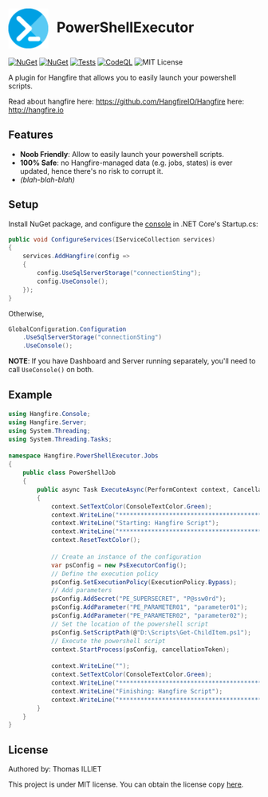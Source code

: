 # <img align="center" style="height:80px;margin-right:10px" src="https://raw.githubusercontent.com/thomas-illiet/Hangfire.PowerShellExecutor/main/Assets/Icon.png"/> PowerShellExecutor

[![NuGet](https://img.shields.io/nuget/vpre/Hangfire.PowerShellExecutor)](https://www.nuget.org/packages/Hangfire.PowerShellExecutor/)
[![NuGet](https://img.shields.io/nuget/dt/Hangfire.PowerShellExecutor)](https://www.nuget.org/packages/Hangfire.PowerShellExecutor/)
[![Tests](https://github.com/thomas-illiet/Hangfire.PowerShellExecutor/actions/workflows/build-and-test.yml/badge.svg)](https://github.com/thomas-illiet/Hangfire.PowerShellExecutor/actions/workflows/build-and-test.yml)
[![CodeQL](https://github.com/thomas-illiet/Hangfire.PowerShellExecutor/actions/workflows/codeql-analysis.yml/badge.svg)](https://github.com/thomas-illiet/Hangfire.PowerShellExecutor/actions/workflows/codeql-analysis.yml)
![MIT License](https://img.shields.io/badge/license-MIT-orange.svg)

A plugin for Hangfire that allows you to easily launch your powershell scripts.

Read about hangfire here: <https://github.com/HangfireIO/Hangfire> here: <http://hangfire.io>

## Features

* **Noob Friendly**: Allow to easily launch your powershell scripts.
* **100% Safe**: no Hangfire-managed data (e.g. jobs, states) is ever updated, hence there's no risk to corrupt it.
* *(blah-blah-blah)*

## Setup

Install NuGet package, and configure the [console](https://github.com/pieceofsummer/Hangfire.Console) in .NET Core's Startup.cs:

```c#
public void ConfigureServices(IServiceCollection services)
{
    services.AddHangfire(config =>
    {
        config.UseSqlServerStorage("connectionSting");
        config.UseConsole();
    });
}
```

Otherwise,

```c#
GlobalConfiguration.Configuration
    .UseSqlServerStorage("connectionSting")
    .UseConsole();
```

**NOTE**: If you have Dashboard and Server running separately, 
you'll need to call `UseConsole()` on both.

## Example

```C#
using Hangfire.Console;
using Hangfire.Server;
using System.Threading;
using System.Threading.Tasks;

namespace Hangfire.PowerShellExecutor.Jobs
{
    public class PowerShellJob
    {
        public async Task ExecuteAsync(PerformContext context, CancellationToken cancellationToken)
        {
            context.SetTextColor(ConsoleTextColor.Green);
            context.WriteLine("*****************************************************************");
            context.WriteLine("Starting: Hangfire Script");
            context.WriteLine("*****************************************************************");
            context.ResetTextColor();

            // Create an instance of the configuration
            var psConfig = new PsExecutorConfig();
            // Define the execution policy
            psConfig.SetExecutionPolicy(ExecutionPolicy.Bypass);
            // Add parameters
            psConfig.AddSecret("PE_SUPERSECRET", "P@ssw0rd");
            psConfig.AddParameter("PE_PARAMETER01", "parameter01");
            psConfig.AddParameter("PE_PARAMETER02", "parameter02");
            // Set the location of the powershell script
            psConfig.SetScriptPath(@"D:\Scripts\Get-ChildItem.ps1");
            // Execute the powershell script
            context.StartProcess(psConfig, cancellationToken);

            context.WriteLine("");
            context.SetTextColor(ConsoleTextColor.Green);
            context.WriteLine("*****************************************************************");
            context.WriteLine("Finishing: Hangfire Script");
            context.WriteLine("*****************************************************************");
        }
    }
}
```

## License

Authored by: Thomas ILLIET

This project is under MIT license. You can obtain the license copy [here](https://github.com/thomas-illiet/Hangfire.PowerShellExecutor/blob/master/LICENSE).
